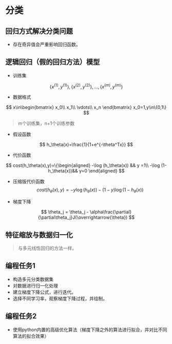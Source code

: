 # 分类

## 回归方式解决分类问题

* 存在奇异值会严重影响回归函数。


## 逻辑回归（假的回归方法）模型

* 训练集

$$
\{x^{(1)},y^{(1)}\},\{x^{(2)},y^{(2)}\},\dots,\{x^{(m)},y^{(m)}\}
$$

* 数据格式

$$
x\in\begin{bmatrix}
    x_0\\
    x_1\\
    \vdots\\
    x_n
\end{bmatrix}
x_0=1,y\in\{0,1\}
$$
> m个训练集，n+1个训练参数
* 假设函数

$$
h_\theta(x)=\frac{1}{1+e^{-\theta^Tx}}
$$

* 代价函数

$$
cost(h_\theta(x),y)=\{\begin{aligned}
    -\log (h_\theta(x)) && y =1\\
    -\log (1-h_\theta(x))&& y=0
\end{aligned}
$$
* 压缩版代价函数
$$
cost(h_\theta(x),y)=-y\log (h_\theta(x))-(1-y)\log (1-h_\theta(x))
$$

* 梯度下降


$$
\theta_j = \theta_j - \alpha\frac{\partial}{\partial\theta_j}J(\overrightarrow{\theta})
$$

## 特征缩放与数据归一化
> 与多元线性回归的方法一样。


## 编程任务1

* 构造多元分类数据集
* 对数据进行归一化处理
* 建立梯度下降公式，进行迭代。
* 选择不同学习率，观察梯度下降过程，并绘制。

## 编程任务2

* 使用python内置的高级优化算法（梯度下降之外的算法进行拟合，并对比不同算法的拟合效果）

